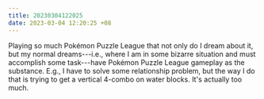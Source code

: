 ```yaml
---
title: 20230304122025
date: 2023-03-04 12:20:25 +08
---
```


Playing so much Pokémon Puzzle League that not only do I dream about it, but my normal dreams---i.e., where I am in some bizarre situation and must accomplish some task---have Pokémon Puzzle League gameplay as the substance. E.g., I have to solve some relationship problem, but the way I do that is trying to get a vertical 4-combo on water blocks. It's actually too much.
